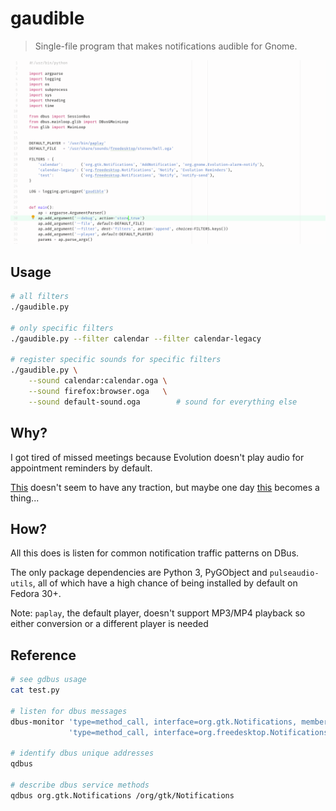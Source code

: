 # gaudible

> Single-file program that makes notifications audible for Gnome.

![screenshot](/screenshot.png)

## Usage

```bash
# all filters
./gaudible.py

# only specific filters
./gaudible.py --filter calendar --filter calendar-legacy

# register specific sounds for specific filters
./gaudible.py \
    --sound calendar:calendar.oga \
    --sound firefox:browser.oga   \
    --sound default-sound.oga        # sound for everything else
```

## Why?

I got tired of missed meetings because Evolution doesn't play audio
for appointment reminders by default.

[This](https://gitlab.gnome.org/GNOME/evolution/issues/152) doesn't
seem to have any traction, but maybe one day
[this](https://gitlab.gnome.org/GNOME/glib/issues/1340) becomes a
thing...

## How?

All this does is listen for common notification traffic patterns on
DBus.

The only package dependencies are Python 3, PyGObject and
`pulseaudio-utils`, all of which have a high chance of being installed
by default on Fedora 30+.

Note: `paplay`, the default player, doesn't support MP3/MP4 playback so
either conversion or a different player is needed

## Reference

```bash
# see gdbus usage
cat test.py

# listen for dbus messages
dbus-monitor 'type=method_call, interface=org.gtk.Notifications, member=AddNotification' \
             'type=method_call, interface=org.freedesktop.Notifications, member=Notify'

# identify dbus unique addresses
qdbus

# describe dbus service methods
qdbus org.gtk.Notifications /org/gtk/Notifications
```
